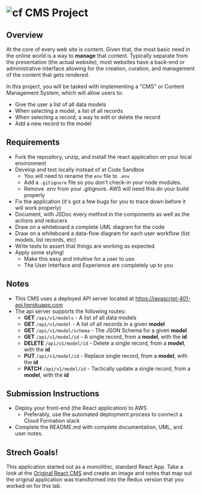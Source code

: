 ![cf](http://i.imgur.com/7v5ASc8.png) CMS Project
=================================================

## Overview
At the core of every web site is content. Given that, the most basic need in the online world is a way to **manage** that content. Typically separate from the presentation (the actual website), most websites have a back-end or administrative interface allowing for the creation, curation, and management of the content that gets rendered.

In this project, you will be tasked with implementing a "CMS" or Content Management System, which will allow users to:

* Give the user a list of all data models
* When selecting a model, a list of all records
* When selecting a record, a way to edit or delete the record
* Add a new record to the model

## Requirements
* Fork the repository, unzip, and install the react application on your local environment
* Develop and test locally instead of at Code Sandbox
  * You will need to rename the `env` file to `.env` 
  * Add a `.gitignore` file so you don't check-in your node modules.
  * Remove .env from your .gitignore. AWS will need this do your build properly
* Fix the application (it's got a few bugs for you to trace down before it will work properly)
* Document, with JSDoc every method in the components as well as the actions and reducers
* Draw on a whiteboard a complete UML diagram for the code
* Draw on a whiteboard a data-flow diagram for each user workflow (list models, list records, etc)
* Write tests to assert that things are working as expected
* Apply some styling!
  * Make this easy and intuitive for a user to use
  * The User Interface and Experience are completely up to you

## Notes
* This CMS uses a deployed API server located at https://javascript-401-api.herokuapp.com
* The api server supports the following routes:
  * **GET** `/api/v1/models` - A list of all data models
  * **GET** `/api/v1/model` - A list of all records in a given **model**
  * **GET** `/api/v1/model/schema` - The JSON Schema for a given **model**
  * **GET** `/api/v1/model/id` - A single record, from a **model**, with the **id**
  * **DELETE** `/api/v1/model/id` - Delete a single record, from a **model**, with the **id**
  * **PUT** `/api/v1/model/id` - Replace single record, from a **model**, with the **id**
  * **PATCH** `/api/v1/model/id` - Tactically update a single record, from a **model**, with the **id**

## Submission Instructions
* Deploy your front-end (the React application) to AWS
  * Preferably, use the automated deployment process to connect a Cloud Formation stack
* Complete the README.md with complete documentation, UML, and user notes.

## Strech Goals!
This application started out as a monolithic, standard React App. Take a look at the [Original React CMS](https://codesandbox.io/s/72qwmw6qnx) and create an image and notes that map out the original application was transformed into the Redux version that you worked on for this lab.
